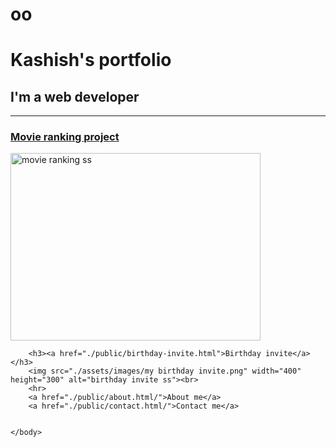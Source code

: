 # oo
<!DOCTYPE html>
<html lang="en">
    <head>
        <meta charset="UTF-8">
        <title>My website</title>
    </head>
    <body>
        <h1>Kashish's portfolio</h1>
        <h2>I'm a web developer</h2>
        <hr>
        <h3><a href="./public/movie-ranking.html">Movie ranking project</a></h3>
        <img src="./assets/images/movies my.png" width="400" height="300" alt="movie ranking ss"><br>

        <h3><a href="./public/birthday-invite.html">Birthday invite</a></h3>
        <img src="./assets/images/my birthday invite.png" width="400" height="300" alt="birthday invite ss"><br>
        <hr>
        <a href="./public/about.html/">About me</a>
        <a href="./public/contact.html/">Contact me</a>


    </body>
</html>
